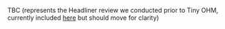 TBC (represents the Headliner review we conducted prior to Tiny OHM, currently included [here](https://github.com/openheartmind/WISDOM/edit/main/reports/V2_pairwise-comparisons_Tiny-OHM-1.md) but should move for clarity) 
